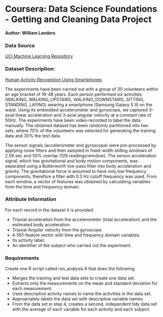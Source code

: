 # Coursera: Data Science Foundations - Getting and Cleaning Data Project

**Author: William Landers**
  
### Data Source  
[UCI Machine Learning Repository](https://d396qusza40orc.cloudfront.net/getdata%2Fprojectfiles%2FUCI%20HAR%20Dataset.zip)
  
### Dataset Description:  
[Human Activity Recognition Using Smartphones](https://archive.ics.uci.edu/dataset/240/human+activity+recognition+using+smartphones)  
  
The experiments have been carried out with a group of 30 volunteers within an age bracket of 19-48 years. Each person performed six activities (WALKING, WALKING_UPSTAIRS, WALKING_DOWNSTAIRS, SITTING, STANDING, LAYING) wearing a smartphone (Samsung Galaxy S II) on the waist. Using its embedded accelerometer and gyroscope, we captured 3-axial linear acceleration and 3-axial angular velocity at a constant rate of 50Hz. The experiments have been video-recorded to label the data manually. The obtained dataset has been randomly partitioned into two sets, where 70% of the volunteers was selected for generating the training data and 30% the test data. 

The sensor signals (accelerometer and gyroscope) were pre-processed by applying noise filters and then sampled in fixed-width sliding windows of 2.56 sec and 50% overlap (128 readings/window). The sensor acceleration signal, which has gravitational and body motion components, was separated using a Butterworth low-pass filter into body acceleration and gravity. The gravitational force is assumed to have only low frequency components, therefore a filter with 0.3 Hz cutoff frequency was used. From each window, a vector of features was obtained by calculating variables from the time and frequency domain.

  
### Attribute Information  
For each record in the dataset it is provided:  
- Triaxial acceleration from the accelerometer (total acceleration) and the estimated body acceleration.  
- Triaxial Angular velocity from the gyroscope.   
- A 561-feature vector with time and frequency domain variables.   
- Its activity label.  
- An identifier of the subject who carried out the experiment.   

### Requirements  
Create one R script called run_analysis.R that does the following:   
- Merges the training and test data sets to create one data set.  
- Extracts only the measurements on the mean and standard deviation for each measurement.   
- Uses descriptive activity names to name the activities in the data set.  
- Appropriately labels the data set with descriptive variable names.  
- From the data set in step 4, creates a second, independent tidy data set with the average of each variable for each activity and each subject.  
